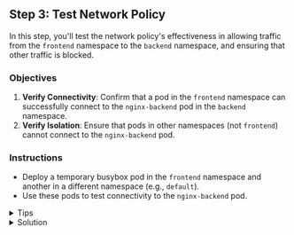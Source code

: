 ## Step 3: Test Network Policy

In this step, you'll test the network policy's effectiveness in allowing traffic from the `frontend` namespace to the `backend` namespace, and ensuring that other traffic is blocked.

### Objectives

1. **Verify Connectivity**: Confirm that a pod in the `frontend` namespace can successfully connect to the `nginx-backend` pod in the `backend` namespace.
2. **Verify Isolation**: Ensure that pods in other namespaces (not `frontend`) cannot connect to the `nginx-backend` pod.

### Instructions

- Deploy a temporary busybox pod in the `frontend` namespace and another in a different namespace (e.g., `default`).
- Use these pods to test connectivity to the `nginx-backend` pod.

<details>
<summary>Tips</summary>

- Deploy a temporary pod for testing: `kubectl run tmp-busybox --rm -ti --namespace=<namespace-name> --image=busybox -- sh`
- Test connectivity with `wget` (e.g., `wget -qO- <nginx-backend-pod-ip>`). Replace `<nginx-backend-pod-ip>` with the actual IP address of the `nginx-backend` pod.

</details>

<details>
<summary>Solution</summary>

1. From a pod in the `frontend` namespace:

```bash
kubectl run tmp-busybox --rm -ti --namespace=frontend --image=busybox -- sh
# Inside the pod
wget -qO- <nginx-backend-pod-ip>
```

2. From a pod in a different namespace:

```bash
kubectl run tmp-busybox --rm -ti --namespace=default --image=busybox -- sh
# Inside the pod, attempt to connect to the backend pod. It should fail.
wget -qO- <nginx-backend-pod-ip>
```

</details>